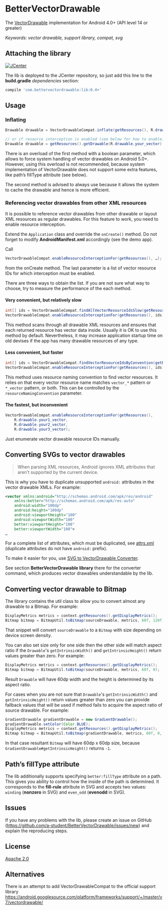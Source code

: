 ﻿# BetterVectorDrawable
The [VectorDrawable](https://developer.android.com/reference/android/graphics/drawable/VectorDrawable.html) implementation for Android 4.0+ (API level 14 or greater)

*Keywords: vector drawable, support library, compat, svg*

## Attaching the library
[![JCenter](https://img.shields.io/github/release/a-student/BetterVectorDrawable.svg)](#attaching-the-library)

The lib is deployed to the JCenter repository, so just add this line to the **build.gradle** *dependencies* section:
```groovy
compile 'com.bettervectordrawable:lib:0.4+'
```

## Usage
### Inflating
```java
Drawable drawable = VectorDrawableCompat.inflate(getResources(), R.drawable.your_vector);

// or if resource interception is enabled (see below for how to enable)
Drawable drawable = getResources().getDrawable(R.drawable.your_vector);
```
There is an overload of the first method with a boolean parameter, which allows to force system handling of vector drawables on Android 5.0+.
However, using this overload is not recommended, because system implementation of VectorDrawable does not support some extra features, like path’s fillType attribute (see below).

The second method is advised to always use because it allows the system to cache the drawable and hence is more efficient.

### Referencing vector drawables from other XML resources
It is possible to reference vector drawables from other drawable or layout XML resources as regular drawables.
For this feature to work, you need to enable resource interception.

Extend the `Application` class and override the `onCreate()` method. Do not forget to modify **AndroidManifest.xml** accordingly (see the demo app).

Call
```java
VectorDrawableCompat.enableResourceInterceptionFor(getResources(), …);
```
from the onCreate method. The last parameter is a list of vector resource IDs for which interception must be enabled.

There are three ways to obtain the list. If you are not sure what way to choose, try to measure the performance of the each method.

#### Very convenient, but relatively slow
```java
int[] ids = VectorDrawableCompat.findAllVectorResourceIdsSlow(getResources(), R.drawable.class);
VectorDrawableCompat.enableResourceInterceptionFor(getResources(), ids);
```
This method scans through all drawable XML resources and ensures that each returned resource has vector data inside.
Usually it is OK to use this method by default. Nevertheless, it may increase application startup time on old devises if the app has many drawable resources of any type.

#### Less convenient, but faster
```java
int[] ids = VectorDrawableCompat.findVectorResourceIdsByConvention(getResources(), R.drawable.class, Convention.RESOURCE_NAME_HAS_VECTOR_SUFFIX);
VectorDrawableCompat.enableResourceInterceptionFor(getResources(), ids);
```
This method uses resource naming convention to find vector resources.
It relies on that every vector resource name matches `vector_*` pattern or `*_vector` pattern, or both. This can be controlled by the `resourceNamingConvention` parameter.

#### The fastest, but inconvenient
```java
VectorDrawableCompat.enableResourceInterceptionFor(getResources(),
    R.drawable.your1_vector,
    R.drawable.your2_vector,
    R.drawable.your3_vector);
```
Just enumerate vector drawable resource IDs manually.

## Converting SVGs to vector drawables
> When parsing XML resources, Android ignores XML attributes that aren’t supported by the current device.

This is why you have to duplicate unsupported `android:` attributes in the vector drawable XMLs. For example:
```xml
<vector xmlns:android="http://schemas.android.com/apk/res/android"
    xmlns:better="http://schemas.android.com/apk/res-auto"
    android:width="100dp"
    android:height="100dp"
    android:viewportHeight="100"
    android:viewportWidth="100"
    better:viewportHeight="100"
    better:viewportWidth="100">
…
```
For a complete list of attributes, which must be duplicated, see [attrs.xml](lib/src/main/res/values/attrs.xml#L52)
(duplicate attributes do not have `android:` prefix).

To make it easier for you, use [SVG to VectorDrawable Converter](https://github.com/a-student/SvgToVectorDrawableConverter).

See section **BetterVectorDrawable library** there for the converter command, which produces vector drawables understandable by the lib.

## Converting vector drawable to Bitmap
The library contains the util class to allow you to convert almost any drawable to a Bitmap. For example:
```java
DisplayMetrics metrics = context.getResources().getDisplayMetrics();
Bitmap bitmap = BitmapUtil.toBitmap(sourceDrawable, metrics, 60f, 120f);
```
That snippet will convert `sourceDrawable` to a `Bitmap` with size depending on device screen density.

You can also set size only for one side then the other side will match aspect ratio if the `Drawable`'s `getIntrinsicWidth()` and `getIntrinsicHeight()` return values greater than zero. For example:
```java
DisplayMetrics metrics = context.getResources().getDisplayMetrics();
Bitmap bitmap = BitmapUtil.toBitmap(sourceDrawable, metrics, 60f, 0);
```
Result `Drawable` will have 60dp width and the height is determined by its aspect ratio.

For cases when you are not sure that `Drawable`'s `getIntrinsicWidth()` and `getIntrinsicHeight()` return values greater than zero you can provide fallback values that will be used if method fails to acquire
the aspect ratio of source drawable. For example:
```java
GradientDrawable gradientDrawable = new GradientDrawable();
gradientDrawable.setColor(Color.BLUE);
DisplayMetrics metrics = context.getResources().getDisplayMetrics();
Bitmap bitmap = BitmapUtil.toBitmap(gradientDrawable, metrics, 60f, 0, 60f, 60f);
```

In that case resultant `Bitmap` will have 60dp x 60dp size, because `GradientDrawable#getIntrinsicHeight()` returns `-1`.

## Path’s fillType attribute
The lib additionally supports specifying `better:fillType` attribute on a path. This gives you ability to control how the inside of the path is determined.
It corresponds to the **fill-rule** attribute in SVG and accepts two values: `winding` (**nonzero** in SVG) and `even_odd` (**evenodd** in SVG).

## Issues
If you have any problems with the lib, please create an issue on GitHub (https://github.com/a-student/BetterVectorDrawable/issues/new)
and explain the reproducing steps.

## License
[Apache 2.0](http://www.apache.org/licenses/LICENSE-2.0.txt)

## Alternatives
There is an attempt to add VectorDrawableCompat to the official support library https://android.googlesource.com/platform/frameworks/support/+/master/v7/vectordrawable/
